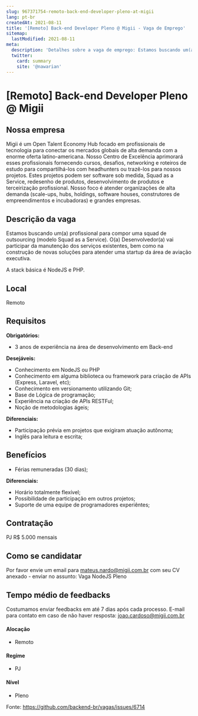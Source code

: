 ```yaml
---
slug: 967371754-remoto-back-end-developer-pleno-at-migii
lang: pt-br
createdAt: 2021-08-11
title: '[Remoto] Back-end Developer Pleno @ Migii - Vaga de Emprego'
sitemap:
  lastModified: 2021-08-11
meta:
  description: 'Detalhes sobre a vaga de emprego: Estamos buscando um(a) profissional para compor uma squad de outsourcing (modelo Squad as a Service). O(a) Desenvolvedor(a) vai participar da manutenção dos serviços existentes, bem como na construção de novas soluções para atender uma startup da área de aviação executiva.  A stack básica é NodeJS e PHP.'
  twitter:
    card: summary
    site: '@nawarian'
---
```


# [Remoto] Back-end Developer Pleno @ Migii

## Nossa empresa
Migii é um Open Talent Economy Hub focado em profissionais de tecnologia para conectar os mercados globais de alta demanda com a enorme oferta latino-americana. Nosso Centro de Excelência aprimorará esses profissionais fornecendo cursos, desafios, networking e roteiros de estudo para compartilhá-los com headhunters ou trazê-los para nossos projetos. Estes projetos podem ser software sob medida, Squad as a Service, redesenho de produtos, desenvolvimento de produtos e terceirização profissional. Nosso foco é atender organizações de alta demanda (scale-ups, hubs, holdings, software houses, construtores de empreendimentos e incubadoras) e grandes empresas.

## Descrição da vaga

Estamos buscando um(a) profissional para compor uma squad de outsourcing (modelo Squad as a Service). O(a) Desenvolvedor(a) vai participar da manutenção dos serviços existentes, bem como na construção de novas soluções para atender uma startup da área de aviação executiva. 

A stack básica é NodeJS e PHP.

## Local

Remoto

## Requisitos

**Obrigatórios:**
- 3 anos de experiência na área de desenvolvimento em Back-end

**Desejáveis:**
- Conhecimento em NodeJS ou PHP
- Conhecimento em alguma biblioteca ou framework para criação de APIs (Express, Laravel, etc);
- Conhecimento em versionamento utilizando Git;
- Base de Lógica de programação;
- Experiência na criação de APIs RESTFul;
- Noção de metodologias ágeis;

**Diferenciais:**
- Participação prévia em projetos que exigiram atuação autônoma;
- Inglês para leitura e escrita;

## Benefícios

- Férias remuneradas (30 dias);

**Diferenciais:**
- Horário totalmente flexível;
- Possibilidade de participação em outros projetos;
- Suporte de uma equipe de programadores experiêntes;

## Contratação

PJ R$ 5.000 mensais

## Como se candidatar

Por favor envie um email para mateus.nardo@migii.com.br com seu CV anexado - enviar no assunto: Vaga NodeJS Pleno

## Tempo médio de feedbacks

Costumamos enviar feedbacks em até 7 dias após cada processo.
E-mail para contato em caso de não haver resposta: joao.cardoso@migii.com.br

#### Alocação
- Remoto

#### Regime
- PJ

#### Nível
- Pleno



Fonte: https://github.com/backend-br/vagas/issues/6714